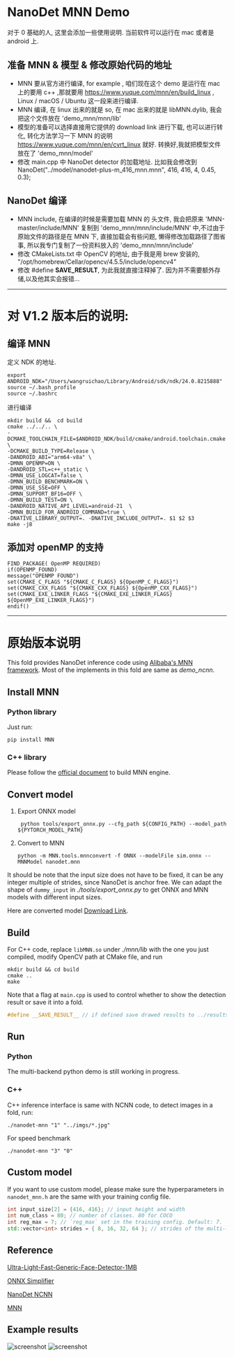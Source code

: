 # NanoDet MNN Demo

 对于 0 基础的人, 这里会添加一些使用说明. 
 当前软件可以运行在 mac 或者是 android 上.
 
## 准备 MNN & 模型 & 修改原始代码的地址
- MNN 要从官方进行编译, for example , 咱们现在这个 demo 是运行在 mac 上的要用 c++ ,那就要用 https://www.yuque.com/mnn/en/build_linux  , Linux / macOS / Ubuntu 这一段来进行编译.
- MNN 编译, 在 linux 出来的就是 so, 在 mac 出来的就是 libMNN.dylib, 我会把这个文件放在 'demo_mnn/mnn/lib'
- 模型的准备可以选择直接用它提供的 download link 进行下载, 也可以进行转化, 转化方法学习一下 MNN 的说明 https://www.yuque.com/mnn/en/cvrt_linux 就好. 转换好,我就把模型文件放在了 'demo_mnn/model'
- 修改 main.cpp 中 NanoDet detector 的加载地址.   比如我会修改到 NanoDet("../model/nanodet-plus-m_416_mnn.mnn", 416, 416, 4, 0.45, 0.3);


## NanoDet 编译
- MNN include, 在编译的时候是需要加载 MNN 的 头文件, 我会把原来 'MNN-master/include/MNN' 复制到 'demo_mnn/mnn/include/MNN' 中,不过由于原始文件的路径是在 MNN 下, 直接加载会有些问题, 懒得修改加载路径了图省事, 所以我专门复制了一份资料放入的 'demo_mnn/mnn/include'
- 修改 CMakeLists.txt 中  OpenCV 的地址, 由于我是用 brew 安装的,  "/opt/homebrew/Cellar/opencv/4.5.5/include/opencv4"
- 修改 #define __SAVE_RESULT__, 为此我就直接注释掉了. 因为并不需要额外存储,以及他其实会报错...


--------------------------------
# 对 V1.2 版本后的说明:
## 编译 MNN
定义 NDK 的地址.
```
export ANDROID_NDK="/Users/wangruichao/Library/Android/sdk/ndk/24.0.8215888"
source ~/.bash_profile
source ~/.bashrc
```
进行编译
```
mkdir build &&  cd build
cmake ../../.. \
-DCMAKE_TOOLCHAIN_FILE=$ANDROID_NDK/build/cmake/android.toolchain.cmake \
-DCMAKE_BUILD_TYPE=Release \
-DANDROID_ABI="arm64-v8a" \
-DMNN_OPENMP=ON \
-DANDROID_STL=c++_static \
-DMNN_USE_LOGCAT=false \
-DMNN_BUILD_BENCHMARK=ON \
-DMNN_USE_SSE=OFF \
-DMNN_SUPPORT_BF16=OFF \
-DMNN_BUILD_TEST=ON \
-DANDROID_NATIVE_API_LEVEL=android-21  \
-DMNN_BUILD_FOR_ANDROID_COMMAND=true \
-DNATIVE_LIBRARY_OUTPUT=. -DNATIVE_INCLUDE_OUTPUT=. $1 $2 $3
make -j8
```

## 添加对 openMP 的支持
```
FIND_PACKAGE( OpenMP REQUIRED)
if(OPENMP_FOUND)
message("OPENMP FOUND")
set(CMAKE_C_FLAGS "${CMAKE_C_FLAGS} ${OpenMP_C_FLAGS}")
set(CMAKE_CXX_FLAGS "${CMAKE_CXX_FLAGS} ${OpenMP_CXX_FLAGS}")
set(CMAKE_EXE_LINKER_FLAGS "${CMAKE_EXE_LINKER_FLAGS} ${OpenMP_EXE_LINKER_FLAGS}")
endif()
```



-------------------------------------------------
# 原始版本说明
This fold provides NanoDet inference code using
[Alibaba's MNN framework](https://github.com/alibaba/MNN). Most of the implements in
this fold are same as *demo_ncnn*.

## Install MNN

### Python library

Just run:

``` shell
pip install MNN
```

### C++ library

Please follow the [official document](https://www.yuque.com/mnn/en/build_linux) to build MNN engine.

## Convert model

1. Export ONNX model

   ```shell
    python tools/export_onnx.py --cfg_path ${CONFIG_PATH} --model_path ${PYTORCH_MODEL_PATH}
   ```

2. Convert to MNN

   ``` shell
   python -m MNN.tools.mnnconvert -f ONNX --modelFile sim.onnx --MNNModel nanodet.mnn
   ```

It should be note that the input size does not have to be fixed, it can be any integer multiple of strides,
since NanoDet is anchor free. We can adapt the shape of `dummy_input` in *./tools/export_onnx.py* to get ONNX and MNN models
with different input sizes.

Here are converted model
[Download Link](https://github.com/RangiLyu/nanodet/releases/download/v1.0.0-alpha-1/nanodet-plus-m_416_mnn.mnn).

## Build

For C++ code, replace `libMNN.so` under *./mnn/lib* with the one you just compiled, modify OpenCV path at CMake file,
and run

``` shell
mkdir build && cd build
cmake ..
make
```

Note that a flag at `main.cpp` is used to control whether to show the detection result or save it into a fold.

``` c++
#define __SAVE_RESULT__ // if defined save drawed results to ../results, else show it in windows
```

## Run

### Python

The multi-backend python demo is still working in progress.

### C++

C++ inference interface is same with NCNN code, to detect images in a fold, run:

``` shell
./nanodet-mnn "1" "../imgs/*.jpg"
```

For speed benchmark

``` shell
./nanodet-mnn "3" "0"
```

## Custom model

If you want to use custom model, please make sure the hyperparameters
in `nanodet_mnn.h` are the same with your training config file.

```cpp
int input_size[2] = {416, 416}; // input height and width
int num_class = 80; // number of classes. 80 for COCO
int reg_max = 7; // `reg_max` set in the training config. Default: 7.
std::vector<int> strides = { 8, 16, 32, 64 }; // strides of the multi-level feature.
```

## Reference

[Ultra-Light-Fast-Generic-Face-Detector-1MB](https://github.com/Linzaer/Ultra-Light-Fast-Generic-Face-Detector-1MB/tree/master/MNN)

[ONNX Simplifier](https://github.com/daquexian/onnx-simplifier)

[NanoDet NCNN](https://github.com/RangiLyu/nanodet/tree/main/demo_ncnn)

[MNN](https://github.com/alibaba/MNN)

## Example results

![screenshot](./results/000252.jpg?raw=true)
![screenshot](./results/000258.jpg?raw=true)
